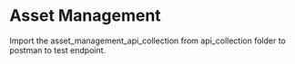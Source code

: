 # Asset Management

Import the asset_management_api_collection from api_collection folder to postman to test endpoint.
